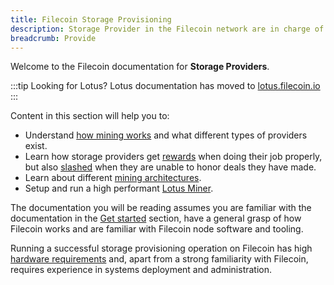 ```yaml
---
title: Filecoin Storage Provisioning
description: Storage Provider in the Filecoin network are in charge of storing, providing content and issuing new blocks.
breadcrumb: Provide
---
```


Welcome to the Filecoin documentation for **Storage Providers**.

:::tip Looking for Lotus?
Lotus documentation has moved to [lotus.filecoin.io](https://lotus.filecoin.io)
:::

Content in this section will help you to:

- Understand [how mining works](how-mining-works.md) and what different types of providers exist.
- Learn how storage providers get [rewards](mining-rewards.md) when doing their job properly, but also [slashed](slashing.md) when they are unable to honor deals they have made.
- Learn about different [mining architectures](mining-architectures.md).
- Setup and run a high performant [Lotus Miner](https://lotus.filecoin.io/docs/storage-providers/overview/).

The documentation you will be reading assumes you are familiar with the documentation in the [Get started](../get-started) section, have a general grasp of how Filecoin works and are familiar with Filecoin node software and tooling.

Running a successful storage provisioning operation on Filecoin has high [hardware requirements](hardware-requirements.md) and, apart from a strong familiarity with Filecoin, requires experience in systems deployment and administration.
